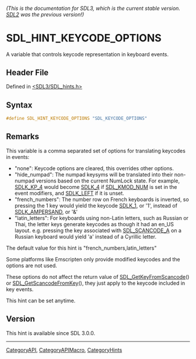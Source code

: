 ###### (This is the documentation for SDL3, which is the current stable version. [SDL2](https://wiki.libsdl.org/SDL2/) was the previous version!)
# SDL_HINT_KEYCODE_OPTIONS

A variable that controls keycode representation in keyboard events.

## Header File

Defined in [<SDL3/SDL_hints.h>](https://github.com/libsdl-org/SDL/blob/main/include/SDL3/SDL_hints.h)

## Syntax

```c
#define SDL_HINT_KEYCODE_OPTIONS "SDL_KEYCODE_OPTIONS"
```

## Remarks

This variable is a comma separated set of options for translating keycodes
in events:

- "none": Keycode options are cleared, this overrides other options.
- "hide_numpad": The numpad keysyms will be translated into their
  non-numpad versions based on the current NumLock state. For example,
  [SDLK_KP_4](SDLK_KP_4) would become [SDLK_4](SDLK_4) if
  [SDL_KMOD_NUM](SDL_KMOD_NUM) is set in the event modifiers, and
  [SDLK_LEFT](SDLK_LEFT) if it is unset.
- "french_numbers": The number row on French keyboards is inverted, so
  pressing the 1 key would yield the keycode [SDLK_1](SDLK_1), or '1',
  instead of [SDLK_AMPERSAND](SDLK_AMPERSAND), or '&'
- "latin_letters": For keyboards using non-Latin letters, such as Russian
  or Thai, the letter keys generate keycodes as though it had an en_US
  layout. e.g. pressing the key associated with
  [SDL_SCANCODE_A](SDL_SCANCODE_A) on a Russian keyboard would yield 'a'
  instead of a Cyrillic letter.

The default value for this hint is "french_numbers,latin_letters"

Some platforms like Emscripten only provide modified keycodes and the
options are not used.

These options do not affect the return value of
[SDL_GetKeyFromScancode](SDL_GetKeyFromScancode)() or
[SDL_GetScancodeFromKey](SDL_GetScancodeFromKey)(), they just apply to the
keycode included in key events.

This hint can be set anytime.

## Version

This hint is available since SDL 3.0.0.

----
[CategoryAPI](CategoryAPI), [CategoryAPIMacro](CategoryAPIMacro), [CategoryHints](CategoryHints)

